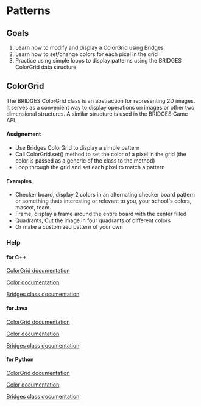 Patterns
========

Goals
-----
1) Learn how to modify and display a ColorGrid using Bridges
2) Learn how to set/change colors for each pixel in the grid
2) Practice using simple loops to display patterns using the BRIDGES 
 ColorGrid data structure

ColorGrid
---------
The BRIDGES ColorGrid class is an abstraction for representing 2D images. 
It serves as a convenient way to display operations on images or other
two dimensional structures. A similar structure is used in the BRIDGES Game 
API.

#### Assignement
- Use Bridges ColorGrid to display a simple pattern
- Call ColorGrid.set() method to set the color of a pixel in the grid
	(the color is passed as a generic of the class to the method)
- Loop through the grid and set each pixel to match a pattern

#### Examples
- Checker board, display 2 colors in an alternating checker board pattern
or something thats interesting or relevant to you, your school's colors, 
mascot, team.
- Frame, display a frame around the entire board with the center filled
- Quadrants, Cut the image in four quadrants of different colors
- Or make a customized pattern of your own

### Help
#### for C++

[ColorGrid documentation](http://bridgesuncc.github.io/doc/cxx-api/current/html/classbridges_1_1datastructure_1_1_color_grid.html)

[Color documentation](http://bridgesuncc.github.io/doc/cxx-api/current/html/classbridges_1_1datastructure_1_1_color.html)

[Bridges class documentation](http://bridgesuncc.github.io/doc/cxx-api/current/html/classbridges_1_1_bridges.html)

#### for Java

[ColorGrid documentation](http://bridgesuncc.github.io/doc/java-api/current/html/classbridges_1_1base_1_1_color_grid.html)

[Color documentation](http://bridgesuncc.github.io/doc/java-api/current/html/classbridges_1_1base_1_1_color.html)

[Bridges class documentation](http://bridgesuncc.github.io/doc/java-api/current/html/classbridges_1_1connect_1_1_bridges.html)

#### for Python

[ColorGrid documentation](http://bridgesuncc.github.io/doc/python-api/current/html/classbridges_1_1color__grid_1_1_color_grid.html)

[Color documentation](http://bridgesuncc.github.io/doc/python-api/current/html/classbridges_1_1color_1_1_color.html)

[Bridges class documentation](http://bridgesuncc.github.io/doc/python-api/current/html/classbridges_1_1bridges_1_1_bridges.html)

